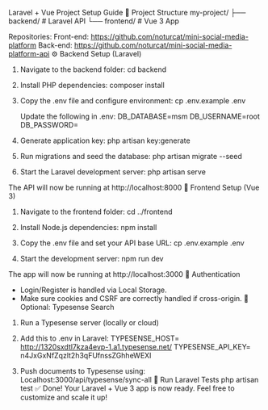Laravel + Vue Project Setup Guide
📁 Project Structure
my-project/
├── backend/         # Laravel API
└── frontend/        # Vue 3 App

Repositories:
Front-end: https://github.com/noturcat/mini-social-media-platform
Back-end: https://github.com/noturcat/mini-social-media-platform-api
⚙️ Backend Setup (Laravel)
1. Navigate to the backend folder:
   cd backend

2. Install PHP dependencies:
   composer install

3. Copy the .env file and configure environment:
   cp .env.example .env

   Update the following in .env:
   DB_DATABASE=msm
   DB_USERNAME=root
   DB_PASSWORD=

4. Generate application key:
   php artisan key:generate

5. Run migrations and seed the database:
   php artisan migrate --seed

6. Start the Laravel development server:
   php artisan serve

The API will now be running at http://localhost:8000
🎨 Frontend Setup (Vue 3)
1. Navigate to the frontend folder:
   cd ../frontend

2. Install Node.js dependencies:
   npm install

3. Copy the .env file and set your API base URL:
   cp .env.example .env

4. Start the development server:
   npm run dev

The app will now be running at http://localhost:3000
🔐 Authentication
- Login/Register is handled via Local Storage.
- Make sure cookies and CSRF are correctly handled if cross-origin.
🔎 Optional: Typesense Search
1. Run a Typesense server (locally or cloud)
2. Add this to .env in Laravel:
   TYPESENSE_HOST= http://1320sxdtl7kza4evp-1.a1.typesense.net/
   TYPESENSE_API_KEY= n4JxGxNfZqzlt2h3qFUfnssZGhheWEXI

3. Push documents to Typesense using:
   Localhost:3000/api/typesense/sync-all
🧪 Run Laravel Tests
php artisan test
✅ Done!
Your Laravel + Vue 3 app is now ready.
Feel free to customize and scale it up!
